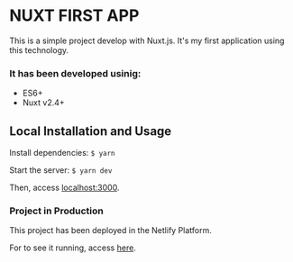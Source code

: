 # NUXT FIRST APP
This is a simple project develop with Nuxt.js. It's my first application using this technology.

### It has been developed usinig:
* ES6+
* Nuxt v2.4+

## Local Installation and Usage
Install dependencies:
```$ yarn```

Start the server:
```$ yarn dev```

Then, access [localhost:3000](http://localhost:3000).

### Project in Production
This project has been deployed in the Netlify Platform.

For to see it running, access [here](https://fervent-euclid-c11c4c.netlify.com).
